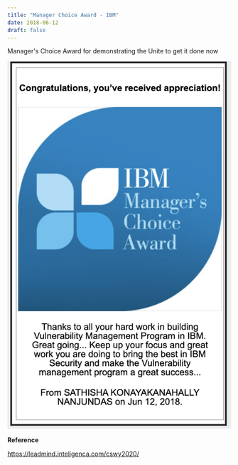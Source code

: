 ```yaml
---
title: "Manager Choice Award - IBM"
date: 2018-06-12
draft: false
---
```


Manager's Choice Award for demonstrating the Unite to get it done now

![SC media](/images/managerchoiceaward.png)


**Reference**

https://leadmind.inteligenca.com/cswy2020/




